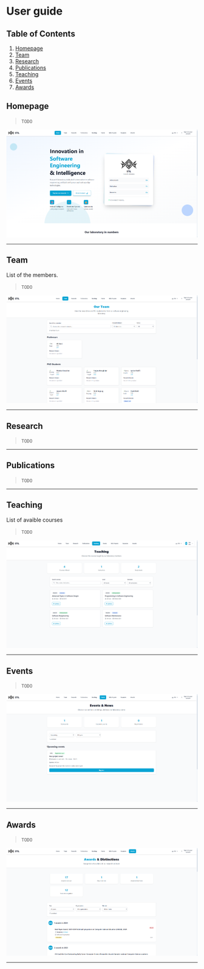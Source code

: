 # User guide

## Table of Contents
1. [Homepage](#homepage)
2. [Team](#team)
3. [Research](#research)
4. [Publications](#publications)
5. [Teaching](#teaching)
6. [Events](#events)
7. [Awards](#awards)

## Homepage

>`TODO`

![homepage](assets/homepage.png)

---

## Team

List of the members.

>`TODO`

![members](assets/members.png)

---

## Research

>`TODO`

---

## Publications

>`TODO`

---


## Teaching

List of avaible courses

>`TODO`

![courses](assets/courses.png)

---

## Events

>`TODO`

![events](assets/events.png)

---

## Awards

>`TODO`

![events](assets/awards.png)

---
